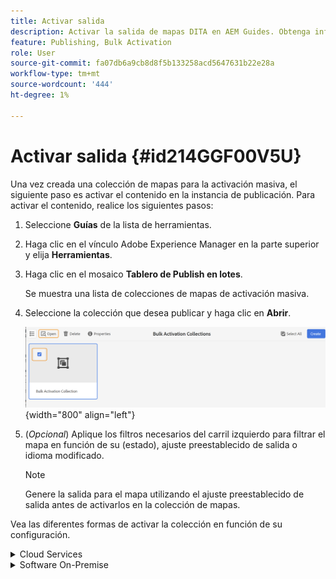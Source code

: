 ```yaml
---
title: Activar salida
description: Activar la salida de mapas DITA en AEM Guides. Obtenga información sobre cómo activar el contenido en la instancia de publicación.
feature: Publishing, Bulk Activation
role: User
source-git-commit: fa07db6a9cb8d8f5b133258acd5647631b22e28a
workflow-type: tm+mt
source-wordcount: '444'
ht-degree: 1%

---
```


# Activar salida {#id214GGF00V5U}

Una vez creada una colección de mapas para la activación masiva, el siguiente paso es activar el contenido en la instancia de publicación. Para activar el contenido, realice los siguientes pasos:

1. Seleccione **Guías** de la lista de herramientas.

1. Haga clic en el vínculo Adobe Experience Manager en la parte superior y elija **Herramientas**.

1. Haga clic en el mosaico **Tablero de Publish en lotes**.

   Se muestra una lista de colecciones de mapas de activación masiva.

1. Seleccione la colección que desea publicar y haga clic en **Abrir**.

   ![](images/bulk-activation-collection-open.png){width="800" align="left"}

1. \(*Opcional*\) Aplique los filtros necesarios del carril izquierdo para filtrar el mapa en función de su \(estado\), ajuste preestablecido de salida o idioma modificado.

   >[!NOTE]
   >
   >Genere la salida para el mapa utilizando el ajuste preestablecido de salida antes de activarlos en la colección de mapas.


Vea las diferentes formas de activar la colección en función de su configuración.

<details>
<summary> Cloud Services </summary>

![publicación-colección-masiva en el servicio en la nube](images/bulk-activation-collection-quick-publish-CS.png){width="650" align="left"}

Puede activar el resultado en las instancias **Preview** o **Publish**.

**Previsualizar**

* Para activar la salida de los mapas seleccionados, seleccione la salida de mapa pregenerada y seleccione **Publish to** > **Preview**.
* Para activar la salida de todas las asignaciones DITA con sus ajustes preestablecidos configurados, seleccione la casilla de verificación situada junto a la columna **Map** y, a continuación, seleccione **Publish to** > **Publish**.


**Publish**

* Para activar la salida de los mapas seleccionados, seleccione la salida de mapa pregenerada y seleccione **Publish to** > **Publish**.

* Para activar la salida de todas las asignaciones DITA con sus ajustes preestablecidos configurados, seleccione la casilla de verificación situada junto al mapa (columna) y, a continuación, seleccione **Publish to** > **Publish**.


>[!NOTE]
> 
> La casilla de verificación para una salida de mapa solo está activada si se ha generado la salida para un mapa.

Se muestra un mensaje de éxito cuando el resultado del mapa está en la cola para su publicación.

Una vez que se activa la salida para los archivos de mapa seleccionados, se actualiza la pestaña Historial de auditoría y aparece la última salida activada en la parte superior. La columna **Publicado** se ha actualizado con la fecha y la hora de publicación.

</details>

<details>    
<summary>  Software On-Premise </summary>


Realice una de las siguientes acciones:

* Para activar la salida de los mapas seleccionados, seleccione la salida de mapa pregenerada y seleccione **Quick Publish**.
* Para activar la salida de todos los mapas DITA con sus ajustes preestablecidos configurados, active la casilla de verificación situada junto al mapa (columna) y, a continuación, seleccione **Quick Publish.**
  ![publicación-colección-en-lotes](images/bulk-activation-collection-quick-publish.png){width="650" align="left"}

  >[!NOTE]
  > 
  >La casilla de verificación para una salida de mapa solo está activada si se ha generado la salida para un mapa.


Se muestra un mensaje de éxito cuando el resultado del mapa está en la cola para su publicación.

Una vez que se activa la salida para los archivos de mapa seleccionados, se actualiza la pestaña Historial de auditoría y aparece la última salida activada en la parte superior. La columna **Publicado** se ha actualizado con la fecha y la hora de publicación.

**Tema principal: **[Activación masiva del contenido publicado](conf-bulk-activation.md)
